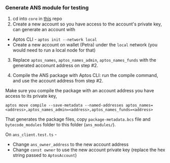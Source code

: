 ### Generate ANS module for testing

1. cd into `core` in [this](https://github.com/aptos-labs/aptos-names-contracts) repo
2. Create a new account so you have access to the account's private key, can generate an account with

- Aptos CLI - `aptos init --network local`
- Create a new account on wallet (Petra) under the `local` network (you would need to run a local node for that)

3. Replace `aptos_names`, `aptos_names_admin`, `aptos_names_funds` with the generated acconunt address on step #2.

4. Compile the ANS package with Aptos CLI:
   run the compile command, and use the account address from step #2.

Make sure you compile the package with an account address you have access to its private key,

```
aptos move compile --save-metadata --named-addresses aptos_names=<address>,aptos_names_admin=<address>,aptos_names_funds=<address>
```

That generates the package files, copy `package-metadata.bcs` file and `bytecode_modules` folder to this folder (`ans_modules/`).

On `ans_client.test.ts` -

- Change `ans_owner_address` to the new account address
- Change `const owner` to use the new account private key (replace the hex string passed to `AptosAccount`)
